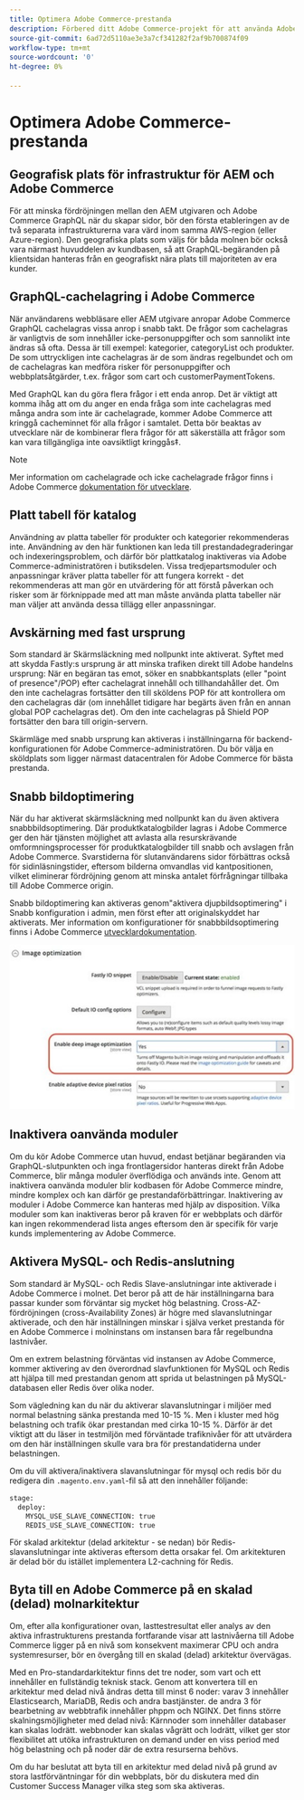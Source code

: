 ```yaml
---
title: Optimera Adobe Commerce-prestanda
description: Förbered ditt Adobe Commerce-projekt för att använda Adobe Experience Manager som CMS genom att ändra vissa standardinställningar.
source-git-commit: 6ad72d5110ae3e3a7cf341282f2af9b700874f09
workflow-type: tm+mt
source-wordcount: '0'
ht-degree: 0%

---
```



# Optimera Adobe Commerce-prestanda

## Geografisk plats för infrastruktur för AEM och Adobe Commerce

För att minska fördröjningen mellan den AEM utgivaren och Adobe Commerce GraphQL när du skapar sidor, bör den första etableringen av de två separata infrastrukturerna vara värd inom samma AWS-region (eller Azure-region). Den geografiska plats som väljs för båda molnen bör också vara närmast huvuddelen av kundbasen, så att GraphQL-begäranden på klientsidan hanteras från en geografiskt nära plats till majoriteten av era kunder.

## GraphQL-cachelagring i Adobe Commerce

När användarens webbläsare eller AEM utgivare anropar Adobe Commerce GraphQL cachelagras vissa anrop
i snabb takt. De frågor som cachelagras är vanligtvis de som innehåller icke-personuppgifter och som sannolikt inte ändras så ofta. Dessa är till exempel: kategorier, categoryList och produkter. De som uttryckligen inte cachelagras är de som ändras regelbundet och om de cachelagras kan medföra risker för personuppgifter och webbplatsåtgärder, t.ex. frågor som cart och customerPaymentTokens.

Med GraphQL kan du göra flera frågor i ett enda anrop. Det är viktigt att komma ihåg att om du anger en enda fråga som inte cachelagras med många andra som inte är cachelagrade, kommer Adobe Commerce att kringgå cacheminnet för alla frågor i samtalet. Detta bör beaktas av utvecklare när de kombinerar flera frågor för att säkerställa att frågor som kan vara tillgängliga inte oavsiktligt kringgås‡.

>[!NOTE]
>
> Mer information om cachelagrade och icke cachelagrade frågor finns i Adobe Commerce [dokumentation för utvecklare](https://devdocs.magento.com/guides/v2.4/graphql/caching.html).

## Platt tabell för katalog

Användning av platta tabeller för produkter och kategorier rekommenderas inte. Användning av den här funktionen kan leda till prestandadegraderingar och indexeringsproblem, och därför bör plattkatalog inaktiveras via Adobe Commerce-administratören i butiksdelen. Vissa tredjepartsmoduler och anpassningar kräver platta tabeller för att fungera korrekt - det rekommenderas att man gör en utvärdering för att förstå påverkan och risker som är förknippade med att man måste använda platta tabeller när man väljer att använda dessa tillägg eller anpassningar.

## Avskärning med fast ursprung

Som standard är Skärmsläckning med nollpunkt inte aktiverat. Syftet med att skydda Fastly:s ursprung är att minska trafiken direkt till Adobe handelns ursprung: När en begäran tas emot, söker en snabbkantsplats (eller &quot;point of presence&quot;/POP) efter cachelagrat innehåll och tillhandahåller det. Om den inte cachelagras fortsätter den till sköldens POP för att kontrollera om den cachelagras där (om innehållet tidigare har begärts även från en annan global POP cachelagras det). Om den inte cachelagras på Shield POP fortsätter den bara till origin-servern.

Skärmläge med snabb ursprung kan aktiveras i inställningarna för backend-konfigurationen för Adobe Commerce-administratören. Du bör välja en sköldplats som ligger närmast datacentralen för Adobe Commerce för bästa prestanda.

## Snabb bildoptimering

När du har aktiverat skärmsläckning med nollpunkt kan du även aktivera snabbbildsoptimering. Där produktkatalogbilder lagras i Adobe Commerce ger den här tjänsten möjlighet att avlasta alla resurskrävande omformningsprocesser för produktkatalogbilder till snabb och avslagen från Adobe Commerce. Svarstiderna för slutanvändarens sidor förbättras också för sidinläsningstider, eftersom bilderna omvandlas vid kantpositionen, vilket eliminerar fördröjning genom att minska antalet förfrågningar tillbaka till Adobe Commerce origin.

Snabb bildoptimering kan aktiveras genom&quot;aktivera djupbildsoptimering&quot; i Snabb konfiguration i admin, men först efter att originalskyddet har aktiverats. Mer information om konfigurationer för snabbbildsoptimering finns i Adobe Commerce [utvecklardokumentation](https://devdocs.magento.com/cloud/cdn/fastly-image-optimization.html).

![Skärmbild av Snabb bildoptimering i Adobe Commerce Admin](../assets/commerce-at-scale/image-optimization.svg)

## Inaktivera oanvända moduler

Om du kör Adobe Commerce utan huvud, endast betjänar begäranden via GraphQL-slutpunkten och inga frontlagersidor hanteras direkt från Adobe Commerce, blir många moduler överflödiga och används inte. Genom att inaktivera oanvända moduler blir kodbasen för Adobe Commerce mindre, mindre komplex och kan därför ge prestandaförbättringar. Inaktivering av moduler i Adobe Commerce kan hanteras med hjälp av disposition. Vilka moduler som kan inaktiveras beror på kraven för er webbplats och därför kan ingen rekommenderad lista anges eftersom den är specifik för varje kunds implementering av Adobe Commerce.

## Aktivera MySQL- och Redis-anslutning

Som standard är MySQL- och Redis Slave-anslutningar inte aktiverade i Adobe Commerce i molnet. Det beror på att de här inställningarna bara passar kunder som förväntar sig mycket hög belastning. Cross-AZ-fördröjningen (cross-Availability Zones) är högre med slavanslutningar aktiverade, och den här inställningen minskar i själva verket prestanda för en Adobe Commerce i molninstans om instansen bara får regelbundna lastnivåer.

Om en extrem belastning förväntas vid instansen av Adobe Commerce, kommer aktivering av den överordnad slavfunktionen för MySQL och Redis att hjälpa till med prestandan genom att sprida ut belastningen på MySQL-databasen eller Redis över olika noder.

Som vägledning kan du när du aktiverar slavanslutningar i miljöer med normal belastning sänka prestanda med 10-15 %. Men i kluster med hög belastning och trafik ökar prestandan med cirka 10-15 %. Därför är det viktigt att du läser in testmiljön med förväntade trafiknivåer för att utvärdera om den här inställningen skulle vara bra för prestandatiderna under belastningen.

Om du vill aktivera/inaktivera slavanslutningar för mysql och redis bör du redigera din `.magento.env.yaml`-fil så att den innehåller följande:

```
stage:
  deploy:
    MYSQL_USE_SLAVE_CONNECTION: true
    REDIS_USE_SLAVE_CONNECTION: true
```

För skalad arkitektur (delad arkitektur - se nedan) bör Redis-slavanslutningar inte aktiveras eftersom detta orsakar fel. Om arkitekturen är delad bör du istället implementera L2-cachning för Redis.

## Byta till en Adobe Commerce på en skalad (delad) molnarkitektur

Om, efter alla konfigurationer ovan, lasttestresultat eller analys av den aktiva infrastrukturens prestanda fortfarande visar att lastnivåerna till Adobe Commerce ligger på en nivå som konsekvent maximerar CPU och andra systemresurser, bör en övergång till en skalad (delad) arkitektur övervägas.

Med en Pro-standardarkitektur finns det tre noder, som vart och ett innehåller en fullständig teknisk stack. Genom att konvertera till en arkitektur med delad nivå ändras detta till minst 6 noder: varav 3 innehåller Elasticsearch, MariaDB, Redis och andra bastjänster. de andra 3 för bearbetning av webbtrafik innehåller phppm och NGINX. Det finns större skalningsmöjligheter med delad nivå: Kärnnoder som innehåller databaser kan skalas lodrätt. webbnoder kan skalas vågrätt och lodrätt, vilket ger stor flexibilitet att utöka infrastrukturen on demand under en viss period med hög belastning och på noder där de extra resurserna behövs.

Om du har beslutat att byta till en arkitektur med delad nivå på grund av stora lastförväntningar för din webbplats, bör du diskutera med din Customer Success Manager vilka steg som ska aktiveras.